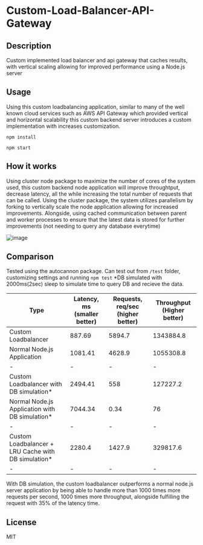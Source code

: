 # Custom-Load-Balancer-API-Gateway

## Description
Custom implemented load balancer and api gateway that caches results, with vertical scaling allowing for improved performance using a Node.js server


## Usage

Using this custom loadbalancing application, similar to many of the well known cloud services such as AWS API Gateway which provided vertical and horizontal scalability this custom backend server introduces a custom implementation with increases customization.

``
npm install
``

``
npm start
``

## How it works

Using cluster node package to maximize the number of cores of the system used, this custom backend node application will improve throughtput, decrease latency, 
all the while increasing the total number of requests that can be called. Using the cluster package, the system utilizes parallelism by forking to vertically scale
the node application allowing for increased improvements. Alongside, using cached communication between parent and worker processes to ensure that the latest 
data is stored for further improvements (not needing to query any database everytime)

![image](https://user-images.githubusercontent.com/81478885/209595184-4e048d89-3944-4997-aa9e-ad70f94335e4.png)


## Comparison
Tested using the autocannon package. Can test out from ``/test`` folder, customizing settings and running ``npm test``
*DB simulated with 2000ms(2sec) sleep to simulate time to query DB and recieve the data.

| Type | Latency, ms (smaller better) | Requests, req/sec (higher better) | Throughput (Higher better) |
|------|------------------------------|-----------------------------------|----------------------------|
| Custom Loadbalancer | 887.69| 5894.7 | 1343884.8|
| Normal Node.js Application | 1081.41 | 4628.9 | 1055308.8 |
|-|-|-|-|
|Custom Loadbalancer with DB simulation*|2494.41 |558 |127227.2 |
|Normal Node.js Application with DB simulation*|7044.34|0.34 |76|
|-|-|-|-|
|Custom Loadbalancer + LRU Cache with DB simulation*| 2280.4 |1427.9 |329817.6 |
|-|-|-|-|


With DB simulation, the custom loadbalancer outperforms a normal node.js server application by being able to handle more than 1000 times more requests per second, 1000 times more throughput, alongside fulfilling the request with 35% of the latency time. 

## License 
MIT
